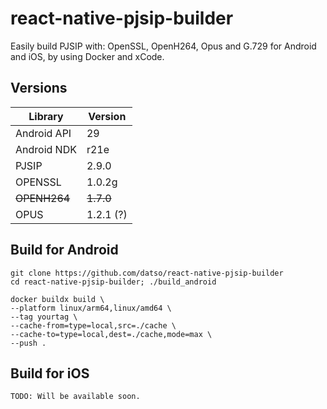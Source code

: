 # react-native-pjsip-builder
Easily build PJSIP with: OpenSSL, OpenH264, Opus and G.729 for Android and iOS, by using Docker and xCode.

## Versions
| Library      | Version   |
|--------------|-----------|
| Android API  | 29        |
| Android NDK  | r21e      |
| PJSIP        | 2.9.0     |
| OPENSSL      | 1.0.2g    |
| ~~OPENH264~~ | ~~1.7.0~~ | 
| OPUS         | 1.2.1 (?) |

## Build for Android
```
git clone https://github.com/datso/react-native-pjsip-builder
cd react-native-pjsip-builder; ./build_android
```

```
docker buildx build \
--platform linux/arm64,linux/amd64 \
--tag yourtag \
--cache-from=type=local,src=./cache \
--cache-to=type=local,dest=./cache,mode=max \
--push .
```

## Build for iOS
```
TODO: Will be available soon.
```
